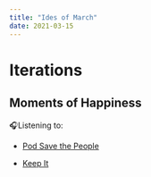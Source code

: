```yaml
---
title: "Ides of March"
date: 2021-03-15
---
```


# Iterations

## Moments of Happiness

🎧Listening to:

* [Pod Save the People](https://crooked.com/podcast-series/pod-save-the-people/)

* [Keep It](https://crooked.com/podcast-series/keep-it/)


